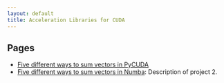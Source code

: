```yaml
---
layout: default
title: Acceleration Libraries for CUDA
---
```


## Pages
- [Five different ways to sum vectors in PyCUDA](PyCUDA.md)
- [Five different ways to sum vectors in Numba](Numba.md): Description of project 2.
